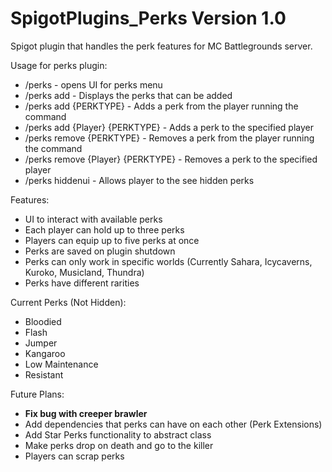 # SpigotPlugins_Perks Version 1.0
Spigot plugin that handles the perk features for MC Battlegrounds server.

Usage for perks plugin:
- /perks - opens UI for perks menu
- /perks add - Displays the perks that can be added
- /perks add {PERKTYPE} - Adds a perk from the player running the command
- /perks add {Player} {PERKTYPE} - Adds a perk to the specified player
- /perks remove {PERKTYPE} - Removes a perk from the player running the command
- /perks remove {Player} {PERKTYPE} - Removes a perk to the specified player
- /perks hiddenui - Allows player to the see hidden perks

Features:
- UI to interact with available perks
- Each player can hold up to three perks
- Players can equip up to five perks at once
- Perks are saved on plugin shutdown
- Perks can only work in specific worlds (Currently Sahara, Icycaverns, Kuroko, Musicland, Thundra)
- Perks have different rarities

Current Perks (Not Hidden):
- Bloodied
- Flash
- Jumper
- Kangaroo
- Low Maintenance
- Resistant

Future Plans:
- **Fix bug with creeper brawler**
- Add dependencies that perks can have on each other (Perk Extensions)
- Add Star Perks functionality to abstract class
- Make perks drop on death and go to the killer
- Players can scrap perks
